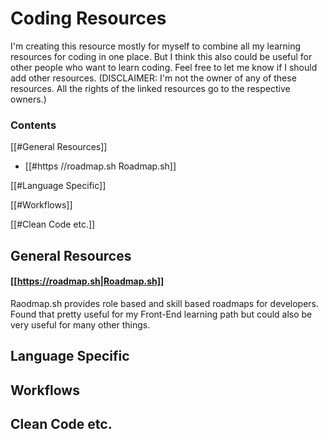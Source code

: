 # Coding Resources

I'm creating this resource mostly for myself to combine all my learning resources for coding in one place. But I think this also could be useful for other people who want to learn coding. Feel free to let me know if I should add other resources.
(DISCLAIMER: I'm not the owner of any of these resources. All the rights of the linked resources go to the respective owners.)

### Contents
[[#General Resources]]
- [[#https //roadmap.sh Roadmap.sh]]

[[#Language Specific]]

[[#Workflows]]

[[#Clean Code etc.]]

## General Resources

#### [[https://roadmap.sh|Roadmap.sh]]
Raodmap.sh provides role based and skill based roadmaps for developers. Found that pretty useful for my Front-End learning path but could also be very useful for many other things.

## Language Specific

## Workflows

## Clean Code etc.
